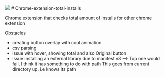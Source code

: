 <img src="src/App/assets/icons/total-chomr-installs-banner.png">
# Chrome-extension-total-installs

Chrome extension that checks total amount of installs for other chrome extension

Obstacles

- creating button overlay with cool animation
- csv parsing
- issue with hover, showing total and also Original button
- issue installing an external library due to manifest v3
  --> <script src="/src/node_modules/chart.js/dist/chart.js"></script>
  Top one would fail, I think it has something to do with path
  <script src="../../node_modules/chart.js/dist/chart.js"></script>
  This goes from current directory up. i.e knows its path
